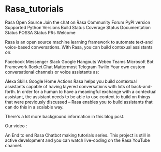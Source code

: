 # Rasa_tutorials

Rasa Open Source
Join the chat on Rasa Community Forum PyPI version Supported Python Versions Build Status Coverage Status Documentation Status FOSSA Status PRs Welcome



Rasa is an open source machine learning framework to automate text-and voice-based conversations. With Rasa, you can build contexual assistants on:

Facebook Messenger
Slack
Google Hangouts
Webex Teams
Microsoft Bot Framework
Rocket.Chat
Mattermost
Telegram
Twilio
Your own custom conversational channels
or voice assistants as:

Alexa Skills
Google Home Actions
Rasa helps you build contextual assistants capable of having layered conversations with lots of back-and-forth. In order for a human to have a meaningful exchange with a contextual assistant, the assistant needs to be able to use context to build on things that were previously discussed – Rasa enables you to build assistants that can do this in a scalable way.

There's a lot more background information in this blog post.

Our video :

An End to end Rasa Chatbot making tutorials series.
This project is still in active development and you can watch live-coding on the Rasa YouTube channel.
